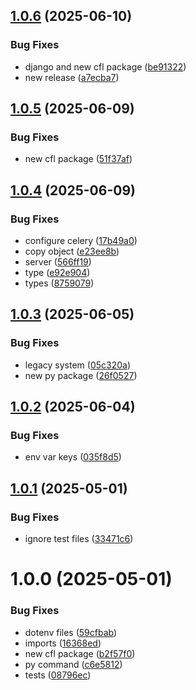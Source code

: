 ## [1.0.6](https://github.com/ocadotechnology/codeforlife-scheduler-backend/compare/v1.0.5...v1.0.6) (2025-06-10)


### Bug Fixes

* django and new cfl package ([be91322](https://github.com/ocadotechnology/codeforlife-scheduler-backend/commit/be913223fca12185e0323eeb584f61d57931df7c))
* new release ([a7ecba7](https://github.com/ocadotechnology/codeforlife-scheduler-backend/commit/a7ecba7d5532f47be3501d9037388dc9de01741c))

## [1.0.5](https://github.com/ocadotechnology/codeforlife-scheduler-backend/compare/v1.0.4...v1.0.5) (2025-06-09)


### Bug Fixes

* new cfl package ([51f37af](https://github.com/ocadotechnology/codeforlife-scheduler-backend/commit/51f37aff9f93ddb42b2a0bf5635146229768e1c3))

## [1.0.4](https://github.com/ocadotechnology/codeforlife-scheduler-backend/compare/v1.0.3...v1.0.4) (2025-06-09)


### Bug Fixes

* configure celery ([17b49a0](https://github.com/ocadotechnology/codeforlife-scheduler-backend/commit/17b49a05b220e3eb883c1ff11864cf8aec22a185))
* copy object ([e23ee8b](https://github.com/ocadotechnology/codeforlife-scheduler-backend/commit/e23ee8bf6b5a3412d85270604ff6ce90f785431a))
* server ([566ff19](https://github.com/ocadotechnology/codeforlife-scheduler-backend/commit/566ff19e3324e31697f5b78a55384d184e275d93))
* type ([e92e904](https://github.com/ocadotechnology/codeforlife-scheduler-backend/commit/e92e9042a3bd662682b60bb4b2e64fb8ec8710d6))
* types ([8759079](https://github.com/ocadotechnology/codeforlife-scheduler-backend/commit/875907906979cca9027a6ce0af58c57da5b330fc))

## [1.0.3](https://github.com/ocadotechnology/codeforlife-scheduler-backend/compare/v1.0.2...v1.0.3) (2025-06-05)


### Bug Fixes

* legacy system ([05c320a](https://github.com/ocadotechnology/codeforlife-scheduler-backend/commit/05c320aaec9dfbfb74024215d0ede96ce269083e))
* new py package ([26f0527](https://github.com/ocadotechnology/codeforlife-scheduler-backend/commit/26f052754e82cafed0bab17260d546ee2cf29451))

## [1.0.2](https://github.com/ocadotechnology/codeforlife-scheduler-backend/compare/v1.0.1...v1.0.2) (2025-06-04)


### Bug Fixes

* env var keys ([035f8d5](https://github.com/ocadotechnology/codeforlife-scheduler-backend/commit/035f8d5280c09516772cdf98e7465548d4d5d8f7))

## [1.0.1](https://github.com/ocadotechnology/codeforlife-scheduler/compare/v1.0.0...v1.0.1) (2025-05-01)


### Bug Fixes

* ignore test files ([33471c6](https://github.com/ocadotechnology/codeforlife-scheduler/commit/33471c63d8d74bc6567f6e0d11f17c04e9e1c071))

# 1.0.0 (2025-05-01)


### Bug Fixes

* dotenv files ([59cfbab](https://github.com/ocadotechnology/codeforlife-scheduler/commit/59cfbab53c56ca17a56ab38fcbc92a9fd445b255))
* imports ([16368ed](https://github.com/ocadotechnology/codeforlife-scheduler/commit/16368ed1dde9f725299ca34b5c6d5311eb729dd8))
* new cfl package ([b2f57f0](https://github.com/ocadotechnology/codeforlife-scheduler/commit/b2f57f07285ee046b18eb07594d8a7810e3c6017))
* py command ([c6e5812](https://github.com/ocadotechnology/codeforlife-scheduler/commit/c6e5812d519adf24ecd1827994a15b1054ac807c))
* tests ([08796ec](https://github.com/ocadotechnology/codeforlife-scheduler/commit/08796eca2bc89b25aa8146fadfb6ba41d3a3b08a))
